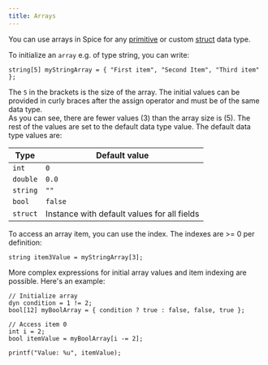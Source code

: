 ```yaml
---
title: Arrays
---
```


You can use arrays in Spice for any [primitive](../data-types) or custom [struct](../structs) data type.

To initialize an `array` e.g. of type string, you can write:
```spice
string[5] myStringArray = { "First item", "Second Item", "Third item" };
```

The `5` in the brackets is the size of the array. The initial values can be provided in curly braces after the assign operator and must be of the same data type. <br>
As you can see, there are fewer values (3) than the array size is (5). The rest of the values are set to the default data type value. The default data type values are:

| Type     | Default value                               |
|----------|---------------------------------------------|
| `int`    | `0`                                         |
| `double` | `0.0`                                       |
| `string` | `""`                                        |
| `bool`   | `false`                                     |
| `struct` | Instance with default values for all fields |

To access an array item, you can use the index. The indexes are >= 0 per definition:
```spice
string item3Value = myStringArray[3];
```

More complex expressions for initial array values and item indexing are possible. Here's an example:
```spice
// Initialize array
dyn condition = 1 != 2;
bool[12] myBoolArray = { condition ? true : false, false, true };

// Access item 0
int i = 2;
bool itemValue = myBoolArray[i -= 2];

printf("Value: %u", itemValue);
```